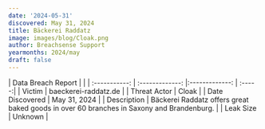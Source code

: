 ```yaml
---
date: '2024-05-31'
discovered: May 31, 2024
title: Bäckerei Raddatz
image: images/blog/Cloak.png
author: Breachsense Support
yearmonths: 2024/may
draft: false
---
```


| Data Breach Report           |              | 
| :-----------: | :-------------:     |:-------------:    | :-----:|
| Victim      | baeckerei-raddatz.de      | 
| Threat Actor      | Cloak      | 
| Date Discovered      | May 31, 2024      | 
| Description      | Bäckerei Raddatz offers great baked goods in over 60 branches in Saxony and Brandenburg.      | 
| Leak Size      | Unknown      | 

